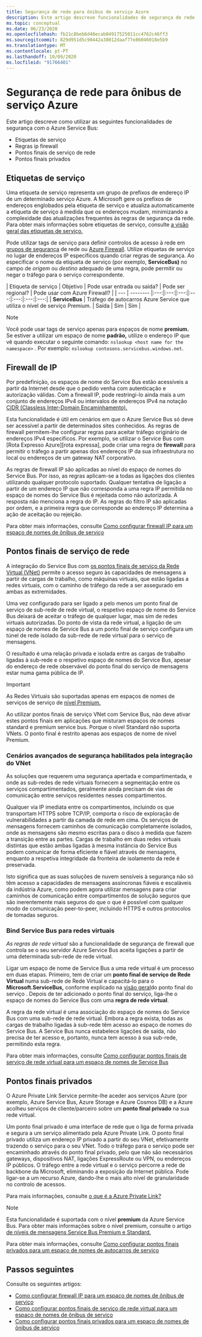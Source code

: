 ```yaml
---
title: Segurança de rede para ônibus de serviço Azure
description: Este artigo descreve funcionalidades de segurança de rede tais como tags de serviço, regras de firewall IP, pontos finais de serviço e pontos finais privados.
ms.topic: conceptual
ms.date: 06/23/2020
ms.openlocfilehash: fb21c8beb6d48ecab04917525011cc4762c46ff3
ms.sourcegitcommit: 829d951d5c90442a38012daaf77e86046018e5b9
ms.translationtype: MT
ms.contentlocale: pt-PT
ms.lasthandoff: 10/09/2020
ms.locfileid: "91766401"
---
```

# <a name="network-security-for-azure-service-bus"></a>Segurança de rede para ônibus de serviço Azure 
Este artigo descreve como utilizar as seguintes funcionalidades de segurança com o Azure Service Bus: 

- Etiquetas de serviço
- Regras ip firewall
- Pontos finais de serviço de rede
- Pontos finais privados


## <a name="service-tags"></a>Etiquetas de serviço
Uma etiqueta de serviço representa um grupo de prefixos de endereço IP de um determinado serviço Azure. A Microsoft gere os prefixos de endereços englobados pela etiqueta de serviço e atualiza automaticamente a etiqueta de serviço à medida que os endereços mudam, minimizando a complexidade das atualizações frequentes às regras de segurança da rede. Para obter mais informações sobre etiquetas de serviço, consulte [a visão geral das etiquetas de serviço.](../virtual-network/service-tags-overview.md)

Pode utilizar tags de serviço para definir controlos de acesso à rede em [grupos de segurança](../virtual-network/security-overview.md#security-rules) de rede ou [Azure Firewall](../firewall/service-tags.md). Utilize etiquetas de serviço no lugar de endereços IP específicos quando criar regras de segurança. Ao especificar o nome da etiqueta de serviço (por exemplo, **ServiceBus)** no campo de *origem* ou *destino* adequado de uma regra, pode permitir ou negar o tráfego para o serviço correspondente.

| Etiqueta de serviço | Objetivo | Pode usar entrada ou saída? | Pode ser regional? | Pode usar com Azure Firewall? |
| --- | -------- |:---:|:---:|:---:|:---:|:---:|:---:|:---:|
| **ServiceBus** | Tráfego de autocarros Azure Service que utiliza o nível de serviço Premium. | Saída | Sim | Sim |


> [!NOTE]
> Você pode usar tags de serviço apenas para espaços de nome **premium.** Se estiver a utilizar um espaço de nome **padrão,** utilize o endereço IP que vê quando executar o seguinte comando: `nslookup <host name for the namespace>` . Por exemplo: `nslookup contosons.servicebus.windows.net`. 

## <a name="ip-firewall"></a>Firewall de IP 
Por predefinição, os espaços de nome do Service Bus estão acessíveis a partir da Internet desde que o pedido venha com autenticação e autorização válidas. Com a firewall IP, pode restringi-lo ainda mais a um conjunto de endereços IPv4 ou intervalos de endereços IPv4 na notação [CIDR (Classless Inter-Domain Encaminhamento).](https://en.wikipedia.org/wiki/Classless_Inter-Domain_Routing)

Esta funcionalidade é útil em cenários em que o Azure Service Bus só deve ser acessível a partir de determinados sites conhecidos. As regras de firewall permitem-lhe configurar regras para aceitar tráfego originário de endereços IPv4 específicos. Por exemplo, se utilizar o Service Bus com [Rota Expresso Azure][rota expressa], pode criar uma regra de **firewall** para permitir o tráfego a partir apenas dos endereços IP da sua infraestrutura no local ou endereços de um gateway NAT corporativo. 

As regras de firewall IP são aplicadas ao nível do espaço de nomes do Service Bus. Por isso, as regras aplicam-se a todas as ligações dos clientes utilizando qualquer protocolo suportado. Qualquer tentativa de ligação a partir de um endereço IP que não corresponda a uma regra IP permitida no espaço de nomes do Service Bus é rejeitada como não autorizada. A resposta não menciona a regra do IP. As regras do filtro IP são aplicadas por ordem, e a primeira regra que corresponde ao endereço IP determina a ação de aceitação ou rejeição.

Para obter mais informações, consulte [Como configurar firewall IP para um espaço de nomes de ônibus de serviço](service-bus-ip-filtering.md)

## <a name="network-service-endpoints"></a>Pontos finais de serviço de rede
A integração do Service Bus com [os pontos finais de serviço da Rede Virtual (VNet)](service-bus-service-endpoints.md) permite o acesso seguro às capacidades de mensagens a partir de cargas de trabalho, como máquinas virtuais, que estão ligadas a redes virtuais, com o caminho de tráfego da rede a ser assegurado em ambas as extremidades.

Uma vez configurado para ser ligado a pelo menos um ponto final de serviço de sub-rede de rede virtual, o respetivo espaço de nome do Service Bus deixará de aceitar o tráfego de qualquer lugar, mas sim de redes virtuais autorizadas. Do ponto de vista da rede virtual, a ligação de um espaço de nomes de Service Bus a um ponto final de serviço configura um túnel de rede isolado da sub-rede de rede virtual para o serviço de mensagens.

O resultado é uma relação privada e isolada entre as cargas de trabalho ligadas à sub-rede e o respetivo espaço de nomes do Service Bus, apesar do endereço de rede observável do ponto final do serviço de mensagens estar numa gama pública de IP.

> [!IMPORTANT]
> As Redes Virtuais são suportadas apenas em espaços de nomes de serviços de serviço de [nível Premium.](service-bus-premium-messaging.md)
> 
> Ao utilizar pontos finais de serviço VNet com Service Bus, não deve ativar estes pontos finais em aplicações que misturam espaços de nomes standard e premium service bus. Porque o nível Standard não suporta VNets. O ponto final é restrito apenas aos espaços de nome de nível Premium.

### <a name="advanced-security-scenarios-enabled-by-vnet-integration"></a>Cenários avançados de segurança habilitados pela integração do VNet 

As soluções que requerem uma segurança apertada e compartimentada, e onde as sub-redes de rede virtuais fornecem a segmentação entre os serviços compartimentados, geralmente ainda precisam de vias de comunicação entre serviços residentes nesses compartimentos.

Qualquer via IP imediata entre os compartimentos, incluindo os que transportam HTTPS sobre TCP/IP, comporta o risco de exploração de vulnerabilidades a partir da camada de rede em cima. Os serviços de mensagens fornecem caminhos de comunicação completamente isolados, onde as mensagens são mesmo escritas para o disco à medida que fazem a transição entre as partes. Cargas de trabalho em duas redes virtuais distintas que estão ambas ligadas à mesma instância do Service Bus podem comunicar de forma eficiente e fiável através de mensagens, enquanto a respetiva integridade da fronteira de isolamento da rede é preservada.
 
Isto significa que as suas soluções de nuvem sensíveis à segurança não só têm acesso a capacidades de mensagens assíncronas fiáveis e escaláveis da indústria Azure, como podem agora utilizar mensagens para criar caminhos de comunicação entre compartimentos de solução seguros que são inerentemente mais seguros do que o que é possível com qualquer modo de comunicação peer-to-peer, incluindo HTTPS e outros protocolos de tomadas seguros.

### <a name="bind-service-bus-to-virtual-networks"></a>Bind Service Bus para redes virtuais

*As regras de rede virtual* são a funcionalidade de segurança de firewall que controla se o seu servidor Azure Service Bus aceita ligações a partir de uma determinada sub-rede de rede virtual.

Ligar um espaço de nome de Service Bus a uma rede virtual é um processo em duas etapas. Primeiro, tem de criar um **ponto final de serviço de Rede Virtual** numa sub-rede de Rede Virtual e capacitá-lo para o **Microsoft.ServiceBus,** conforme explicado na [visão geral](service-bus-service-endpoints.md)do ponto final do serviço . Depois de ter adicionado o ponto final do serviço, liga-lhe o espaço de nomes do Service Bus com uma **regra de rede virtual**.

A regra da rede virtual é uma associação do espaço de nomes do Service Bus com uma sub-rede de rede virtual. Embora a regra exista, todas as cargas de trabalho ligadas à sub-rede têm acesso ao espaço de nomes do Service Bus. A Service Bus nunca estabelece ligações de saída, não precisa de ter acesso e, portanto, nunca tem acesso à sua sub-rede, permitindo esta regra.

Para obter mais informações, consulte [Como configurar pontos finais de serviço de rede virtual para um espaço de nomes de Service Bus](service-bus-service-endpoints.md)

## <a name="private-endpoints"></a>Pontos finais privados

O Azure Private Link Service permite-lhe aceder aos serviços Azure (por exemplo, Azure Service Bus, Azure Storage e Azure Cosmos DB) e a Azure acolheu serviços de cliente/parceiro sobre um **ponto final privado** na sua rede virtual.

Um ponto final privado é uma interface de rede que o liga de forma privada e segura a um serviço alimentado pela Azure Private Link. O ponto final privado utiliza um endereço IP privado a partir do seu VNet, efetivamente trazendo o serviço para o seu VNet. Todo o tráfego para o serviço pode ser encaminhado através do ponto final privado, pelo que não são necessários gateways, dispositivos NAT, ligações ExpressRoute ou VPN, ou endereços IP públicos. O tráfego entre a rede virtual e o serviço percorre a rede de backbone da Microsoft, eliminando a exposição da Internet pública. Pode ligar-se a um recurso Azure, dando-lhe o mais alto nível de granularidade no controlo de acessos.

Para mais informações, consulte [o que é a Azure Private Link?](../private-link/private-link-overview.md)

> [!NOTE]
> Esta funcionalidade é suportada com o nível **premium** da Azure Service Bus. Para obter mais informações sobre o nível premium, consulte o artigo [de níveis de mensagens Service Bus Premium e Standard.](service-bus-premium-messaging.md)


Para obter mais informações, consulte [Como configurar pontos finais privados para um espaço de nomes de autocarros de serviço](private-link-service.md)


## <a name="next-steps"></a>Passos seguintes
Consulte os seguintes artigos:

- [Como configurar firewall IP para um espaço de nomes de ônibus de serviço](service-bus-ip-filtering.md)
- [Como configurar pontos finais de serviço de rede virtual para um espaço de nomes de ônibus de serviço](service-bus-service-endpoints.md)
- [Como configurar pontos finais privados para um espaço de nomes de ônibus de serviço](private-link-service.md)

